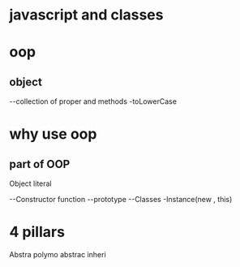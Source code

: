 # javascript and classes

# oop

## object

--collection of proper and methods
-toLowerCase

# why use oop
## part of OOP
Object literal

--Constructor function
--prototype
--Classes
-Instance(new , this)


# 4 pillars
Abstra
polymo
abstrac
inheri